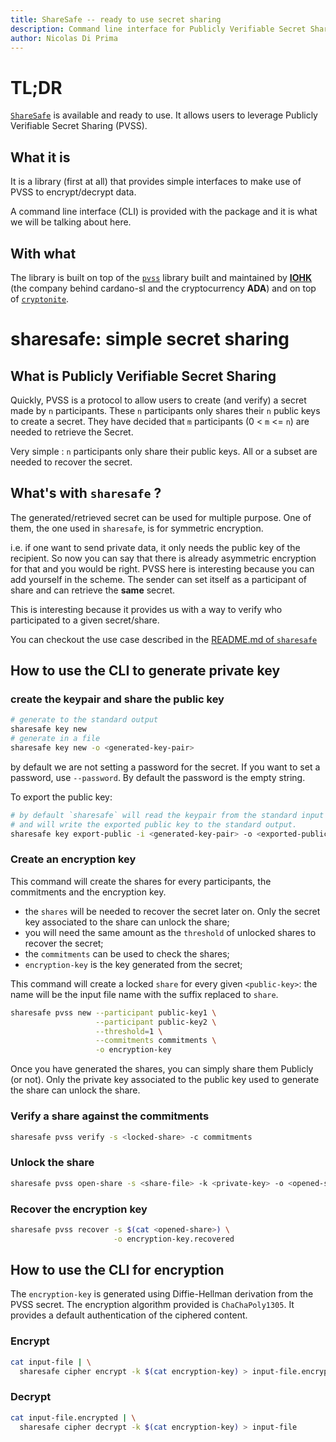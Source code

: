 ```yaml
---
title: ShareSafe -- ready to use secret sharing
description: Command line interface for Publicly Verifiable Secret Sharing
author: Nicolas Di Prima
---
```


# TL;DR

[`ShareSafe`](https://github.com/primetype/sharesafe-lib) is available and
ready to use. It allows users to leverage Publicly Verifiable Secret Sharing
(PVSS).

## What it is

It is a library (first at all) that provides simple interfaces to make use of
PVSS to encrypt/decrypt data.

A command line interface (CLI) is provided with the package and it is what we
will be talking about here.

## With what

The library is built on top of the [`pvss`](https://github.com/input-output-hk/pvss-haskell)
library built and maintained by [**IOHK**](https://iohk.io) (the company behind
cardano-sl and the cryptocurrency **ADA**) and on top of
[`cryptonite`](https://github.com/haskell-crypto/cryptonite).

# sharesafe: simple secret sharing

## What is Publicly Verifiable Secret Sharing

Quickly, PVSS is a protocol to allow users to create (and verify) a secret made
by `n` participants. These `n` participants only shares their `n` public keys
to create a secret. They have decided that `m` participants (0 < `m` <= `n`)
are needed to retrieve the Secret.

Very simple : `n` participants only share their public keys. All or a subset are
needed to recover the secret.

## What's with `sharesafe` ?

The generated/retrieved secret can be used for multiple purpose. One of them,
the one used in `sharesafe`, is for symmetric encryption.

i.e. if one want to send private data, it only needs the public key of the
recipient. So now you can say that there is already asymmetric encryption for
that and you would be right. PVSS here is interesting because you can add
yourself in the scheme. The sender can set itself as a participant of share
and can retrieve the **same** secret.

This is interesting because it provides us with a way to verify who participated
to a given secret/share.

You can checkout the use case described in the [README.md of `sharesafe`](https://github.com/primetype/sharesafe-lib#sharing-deployment-files-on-repositories)

## How to use the CLI to generate private key

### create the keypair and share the public key

```bash
# generate to the standard output
sharesafe key new
# generate in a file
sharesafe key new -o <generated-key-pair>
```

by default we are not setting a password for the secret. If you want to set a
password, use `--password`. By default the password is the empty string.

To export the public key:

```bash
# by default `sharesafe` will read the keypair from the standard input
# and will write the exported public key to the standard output.
sharesafe key export-public -i <generated-key-pair> -o <exported-public-key>
```

### Create an encryption key

This command will create the shares for every participants, the commitments and
the encryption key.

* the `shares` will be needed to recover the secret later on. Only the secret
  key associated to the share can unlock the share;
* you will need the same amount as the `threshold`  of unlocked shares to
  recover the secret;
* the `commitments` can be used to check the shares;
* `encryption-key` is the key generated from the secret;

This command will create a locked `share` for every given `<public-key>`: the
name will be the input file name with the suffix replaced to `share`.

```bash
sharesafe pvss new --participant public-key1 \
                   --participant public-key2 \
                   --threshold=1 \
                   --commitments commitments \
                   -o encryption-key
```

Once you have generated the shares, you can simply share them Publicly (or not).
Only the private key associated to the public key used to generate the share
can unlock the share.

### Verify a share against the commitments

```bash
sharesafe pvss verify -s <locked-share> -c commitments
```

### Unlock the share

```bash
sharesafe pvss open-share -s <share-file> -k <private-key> -o <opened-share>
```

### Recover the encryption key

```bash
sharesafe pvss recover -s $(cat <opened-share>) \
                       -o encryption-key.recovered
```

## How to use the CLI for encryption

The `encryption-key` is generated using Diffie-Hellman derivation from the
PVSS secret. The encryption algorithm provided is `ChaChaPoly1305`.
It provides a default authentication of the ciphered content.

### Encrypt

```bash
cat input-file | \
  sharesafe cipher encrypt -k $(cat encryption-key) > input-file.encrypted
```

### Decrypt

```bash
cat input-file.encrypted | \
  sharesafe cipher decrypt -k $(cat encryption-key) > input-file
```
